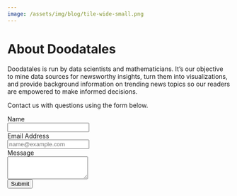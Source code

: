 ```yaml
---
image: /assets/img/blog/tile-wide-small.png
---
```


# About Doodatales

Doodatales is run by data scientists and mathematicians.  It’s our objective to mine data sources for newsworthy insights, turn them into visualizations, and provide background information on trending news topics so our readers are empowered to make informed decisions.  

Contact us with questions using the form below.

<form action="https://getsimpleform.com/messages?form_api_token=c1f8ef95da9247d4b806c2459380979a" method="post">
  <!-- the redirect_to is optional, the form will redirect to the referrer on submission -->
  <input type='hidden' name='redirect_to' value='<the complete return url e.g. http://fooey.com/thank-you.html>' />
  <!-- all your input fields here.... -->
  <div class="form-group">
    <label for="Name">Name</label>
    <br>
    <input type='text' name='Name' id="Name"/>
  </div>
  <div class="form-group">
    <label for="Email">Email Address</label>
    <br>
    <input type='text' name='email' placeholder="name@example.com" id="Email"/>
  </div>
  <div class="form-group">
    <label for="message">Message</label>
    <br>
    <textarea name="message" id="message" rows="3"></textarea>
  </div>
  <input type='submit' value='Submit' />
</form>

